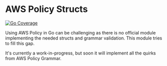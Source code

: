# AWS Policy Structs

[![Go Coverage](https://github.com/pedrokiefer/awspol/wiki/coverage.svg)](https://raw.githack.com/wiki/pedrokiefer/awspol/coverage.html)

Using AWS Policy in Go can be challenging as there is no official module implementing the needed structs and grammar validation. This module tries to fill this gap.

It's currently a work-in-progress, but soon it will implement all the quirks from AWS Policy Grammar.

